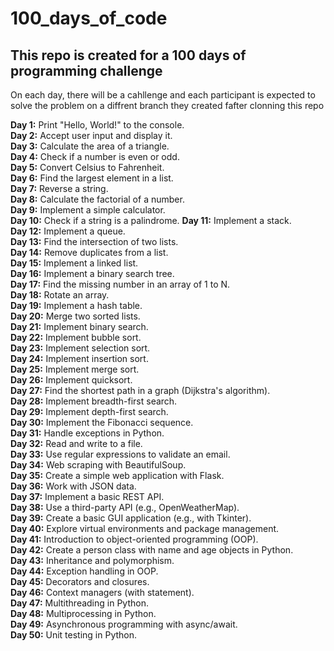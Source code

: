 # 100_days_of_code

## This repo is created for a 100 days of programming challenge

On each day, there will be a cahllenge and each participant is expected to solve the problem on a diffrent branch they created fafter clonning this repo

**Day 1:** Print "Hello, World!" to the console.\
**Day 2:** Accept user input and display it.\
**Day 3:** Calculate the area of a triangle.\
**Day 4:** Check if a number is even or odd.\
**Day 5:** Convert Celsius to Fahrenheit.\
**Day 6:** Find the largest element in a list.\
**Day 7:** Reverse a string.\
**Day 8:** Calculate the factorial of a number.\
**Day 9:** Implement a simple calculator.\
**Day 10:** Check if a string is a palindrome.
**Day 11:** Implement a stack.\
**Day 12:** Implement a queue.\
**Day 13:** Find the intersection of two lists.\
**Day 14:** Remove duplicates from a list.\
**Day 15:** Implement a linked list.\
**Day 16:** Implement a binary search tree.\
**Day 17:** Find the missing number in an array of 1 to N.\
**Day 18:** Rotate an array.\
**Day 19:** Implement a hash table.\
**Day 20:** Merge two sorted lists.\
**Day 21:** Implement binary search.\
**Day 22:** Implement bubble sort.\
**Day 23:** Implement selection sort.\
**Day 24:** Implement insertion sort.\
**Day 25:** Implement merge sort.\
**Day 26:** Implement quicksort.\
**Day 27:** Find the shortest path in a
graph (Dijkstra's algorithm).\
**Day 28:** Implement breadth-first search.\
**Day 29:** Implement depth-first search.\
**Day 30:** Implement the Fibonacci sequence.\
**Day 31:** Handle exceptions in Python.\
**Day 32:** Read and write to a file.\
**Day 33:** Use regular expressions to validate an email.\
**Day 34:** Web scraping with BeautifulSoup.\
**Day 35:** Create a simple web application with Flask.\
**Day 36:** Work with JSON data.\
**Day 37:** Implement a basic REST API.\
**Day 38:** Use a third-party API (e.g., OpenWeatherMap).\
**Day 39:** Create a basic GUI application (e.g., with Tkinter).\
**Day 40:** Explore virtual environments and package management.\
**Day 41:** Introduction to object-oriented programming (OOP).\
**Day 42:** Create a person class with name and age objects in Python.\
**Day 43:** Inheritance and polymorphism.\
**Day 44:** Exception handling in OOP.\
**Day 45:** Decorators and closures.\
**Day 46:** Context managers (with statement).\
**Day 47:** Multithreading in Python.\
**Day 48:** Multiprocessing in Python.\
**Day 49:** Asynchronous programming with async/await.\
**Day 50:** Unit testing in Python.
